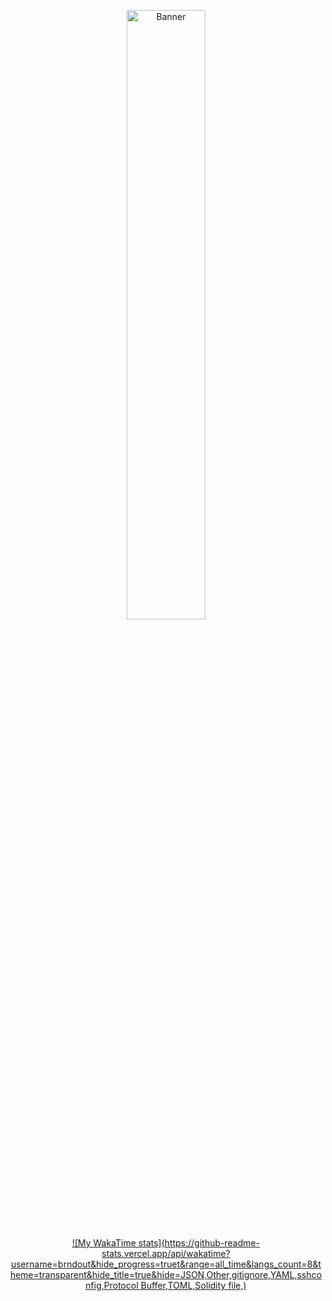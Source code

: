<p align="center">
    <img src="https://upload.wikimedia.org/wikipedia/en/b/b8/Lain_hacker_small.jpg" alt="Banner" width="50%">
</p>

<div align="center">

[![My WakaTime stats](https://github-readme-stats.vercel.app/api/wakatime?username=brndout&hide_progress=truet&range=all_time&langs_count=8&theme=transparent&hide_title=true&hide=JSON,Other,gitignore,YAML,sshconfig,Protocol Buffer,TOML,Solidity file,)](https://github.com/anuraghazra/github-readme-stats)

</div>

